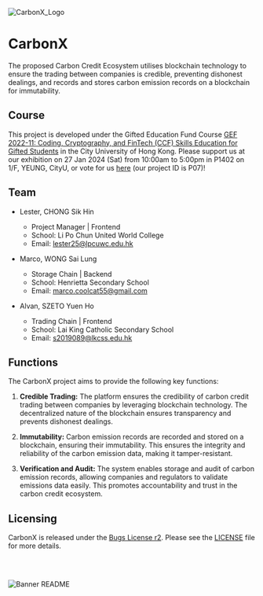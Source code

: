 ![CarbonX_Logo](https://github.com/LesterCSH/CarbonX/assets/81981503/9459c6b1-bae0-43a1-a2b5-c21e2f5c2dfa)
# CarbonX

The proposed Carbon Credit Ecosystem utilises blockchain technology to ensure the trading between companies is credible, preventing dishonest dealings, and records and stores carbon emission records on a blockchain for immutability. 

## Course
This project is developed under the Gifted Education Fund Course [GEF 2022-11: Coding, Cryptography, and FinTech (CCF) Skills Education for Gifted Students](https://www.edb.gov.hk/attachment/tc/curriculum-development/major-level-of-edu/gifted/GE-Fund/2022-11_en.pdf) in the City University of Hong Kong. Please support us at our exhibition on 27 Jan 2024 (Sat) from 10:00am to 5:00pm in P1402 on 1/F, YEUNG, CityU, or vote for us [here](https://docs.google.com/forms/d/e/1FAIpQLSfPgzmHwWXYz8UA245Q64vGQMEREYhEx6VNgzr2CdL9Ofc_7w/viewform) (our project ID is P07)!

## Team

- Lester, CHONG Sik Hin
  - Project Manager | Frontend 
  - School: Li Po Chun United World College
  - Email: lester25@lpcuwc.edu.hk

- Marco, WONG Sai Lung
  - Storage Chain | Backend 
  - School: Henrietta Secondary School
  - Email: marco.coolcat55@gmail.com

- Alvan, SZETO Yuen Ho
  - Trading Chain | Frontend
  - School: Lai King Catholic Secondary School
  - Email: s2019089@lkcss.edu.hk

## Functions

The CarbonX project aims to provide the following key functions:

1. **Credible Trading:** The platform ensures the credibility of carbon credit trading between companies by leveraging blockchain technology. The decentralized nature of the blockchain ensures transparency and prevents dishonest dealings.

2. **Immutability:** Carbon emission records are recorded and stored on a blockchain, ensuring their immutability. This ensures the integrity and reliability of the carbon emission data, making it tamper-resistant.

3. **Verification and Audit:** The system enables storage and audit of carbon emission records, allowing companies and regulators to validate emissions data easily. This promotes accountability and trust in the carbon credit ecosystem.

## Licensing

CarbonX is released under the [Bugs License r2](https://github.com/benlk/misc-licenses/blob/master/bugs-license.md). Please see the [LICENSE](LICENSE.md) file for more details.

‎‎
‎
##
 
![Banner README](https://github.com/LesterCSH/CarbonX/assets/81981503/bf99d463-aeb0-45e3-9936-df8b47fe7c1e)
